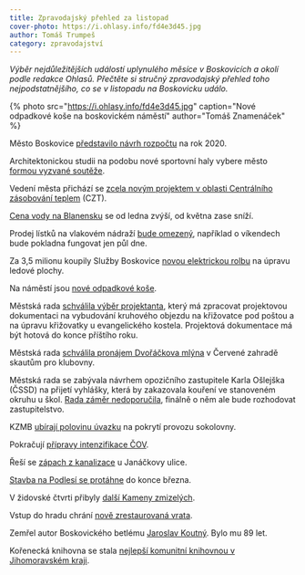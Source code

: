 ```yaml
---
title: Zpravodajský přehled za listopad
cover-photo: https://i.ohlasy.info/fd4e3d45.jpg
author: Tomáš Trumpeš
category: zpravodajství
---
```


*Výběr nejdůležitějších událostí uplynulého měsíce v Boskovicích a okolí podle redakce Ohlasů. Přečtěte si stručný zpravodajský přehled toho nejpodstatnějšího, co se v listopadu na Boskovicku událo.*

{% photo src="https://i.ohlasy.info/fd4e3d45.jpg" caption="Nové odpadkové koše na boskovickém náměstí" author="Tomáš Znamenáček" %}

Město Boskovice [představilo návrh rozpočtu](https://ohlasy.info/clanky/2019/11/rozpocet.html) na rok 2020.

Architektonickou studii na podobu nové sportovní haly vybere město [formou vyzvané soutěže](https://ohlasy.info/clanky/2019/11/hala-soutez.html).

Vedení města přichází se [zcela novým projektem v oblasti Centrálního zásobování teplem](https://ohlasy.info/clanky/2019/11/prevzeti-czt.html) (CZT).

[Cena vody na Blanensku](https://www.blansko.cz/clanky/2019/11/cena-vody-ve-svazku-na-blanensku-se-v-lednu-zvysi-a-od-kvetna-bude-zase-nizsi-nejvic-investic-pujde-na-boj-se-suchem) se od ledna zvýší, od května zase sníží.

Prodej lístků na vlakovém nádraží [bude omezený](https://ohlasy.info/clanky/2019/11/vlaky-jmk.html), například o víkendech bude pokladna fungovat jen půl dne.

Za 3,5 milionu koupily Služby Boskovice [novou elektrickou rolbu](https://boskovice.cz/led-bude-v-boskovicich-pripravovat-moderni-elektricka-rolba/d-37698) na úpravu ledové plochy.

Na náměstí jsou [nové odpadkové koše](https://boskovice.cz/stare-nahradily-nove/d-37709).

Městská rada [schválila výběr projektanta](https://ohlasy.info/clanky/2019/11/z-radnice.html), který má zpracovat projektovou dokumentaci na vybudování kruhového objezdu na křižovatce pod poštou a na úpravu křižovatky u evangelického kostela. Projektová dokumentace má být hotová do konce příštího roku.

Městská rada [schválila pronájem Dvořáčkova mlýna](https://ohlasy.info/clanky/2019/11/z-radnice.html) v Červené zahradě skautům pro klubovny.

Městská rada se zabývala návrhem opozičního zastupitele Karla Ošlejška (ČSSD) na přijetí vyhlášky, která by zakazovala kouření ve stanoveném okruhu u škol. [Rada záměr nedoporučila](https://ohlasy.info/clanky/2019/11/z-radnice.html), finálně o něm ale bude rozhodovat zastupitelstvo.

KZMB [ubírají polovinu úvazku](https://ohlasy.info/clanky/2019/11/z-radnice-2.html) na pokrytí provozu sokolovny.

Pokračují [přípravy intenzifikace ČOV](https://ohlasy.info/clanky/2019/11/z-radnice-2.html).

Řeší se [zápach z kanalizace](https://ohlasy.info/clanky/2019/11/z-radnice-2.html) u Janáčkovy ulice.

[Stavba na Podlesí se protáhne](https://ohlasy.info/clanky/2019/11/z-radnice-2.html) do konce března.

V židovské čtvrti přibyly [další Kameny zmizelých](https://boskovice.cz/v-zidovske-ctvrti-pribyly-dalsi-kameny-zmizelych/d-37745).

Vstup do hradu chrání [nově zrestaurovaná vrata](https://blanensky.denik.cz/zpravy_region/vrata-kridlo-hrad-boskovice-vstup-restaurace-rekonstrukce-20191128.html).

Zemřel autor Boskovického betlému [Jaroslav Koutný](https://boskovice.cz/smutna-zprava-zemrel-jaroslav-koutny/d-37502). Bylo mu 89 let.

Kořenecká knihovna se stala [nejlepší komunitní knihovnou v Jihomoravském kraji](https://blanensky.denik.cz/zpravy_region/top-knihovna-spojuje-lidi-maji-ji-v-korenci-je-nejlepsi-v-kraji-20191115.html).
